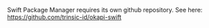 Swift Package Manager requires its own github repository. See here: https://github.com/trinsic-id/okapi-swift